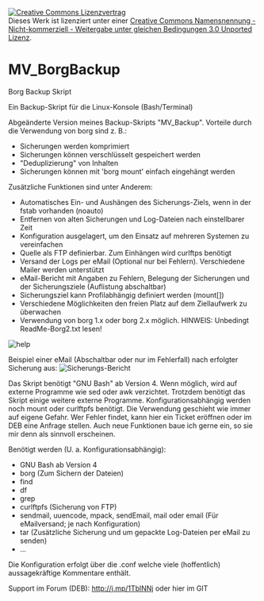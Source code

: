 <a rel="license" href="http://creativecommons.org/licenses/by-nc-sa/3.0/"><img alt="Creative Commons Lizenzvertrag" style="border-width:0" src="https://i.creativecommons.org/l/by-nc-sa/3.0/88x31.png" /></a><br />Dieses Werk ist lizenziert unter einer <a rel="license" href="http://creativecommons.org/licenses/by-nc-sa/3.0/">Creative Commons Namensnennung - Nicht-kommerziell - Weitergabe unter gleichen Bedingungen 3.0 Unported Lizenz</a>.

# MV_BorgBackup
Borg Backup Skript

Ein Backup-Skript für die Linux-Konsole (Bash/Terminal)

Abgeänderte Version meines Backup-Skripts "MV_Backup". Vorteile durch die Verwendung von borg sind z. B.:
- Sicherungen werden komprimiert
- Sicherungen können verschlüsselt gespeichert werden
- "Deduplizierung" von Inhalten
- Sicherungen können mit 'borg mount' einfach eingehängt werden

Zusätzliche Funktionen sind unter Anderem:
- Automatisches Ein- und Aushängen des Sicherungs-Ziels, wenn in der fstab vorhanden (noauto)
- Entfernen von alten Sicherungen und Log-Dateien nach einstellbarer Zeit
- Konfiguration ausgelagert, um den Einsatz auf mehreren Systemen zu vereinfachen
- Quelle als FTP definierbar. Zum Einhängen wird curlftps benötigt
- Versand der Logs per eMail (Optional nur bei Fehlern). Verschiedene Mailer werden unterstützt
- eMail-Bericht mit Angaben zu Fehlern, Belegung der Sicherungen und der Sicherungsziele (Auflistung abschaltbar)
- Sicherungsziel kann Profilabhängig definiert werden (mount[])
- Verschiedene Möglichkeiten den freien Platz auf dem Ziellaufwerk zu überwachen
- Verwendung von borg 1.x oder borg 2.x möglich. HINWEIS: Unbedingt ReadMe-Borg2.txt lesen!

![help](https://user-images.githubusercontent.com/2804301/151806725-1e939d46-3dff-4184-856f-1b4d293d1245.png)

Beispiel einer eMail (Abschaltbar oder nur im Fehlerfall) nach erfolgter Sicherung aus:
![Sicherungs-Bericht](https://user-images.githubusercontent.com/2804301/151801304-ae425ff4-0ed8-4966-afa4-3c013cacb06e.png)

Das Skript benötigt "GNU Bash" ab Version 4. Wenn möglich, wird auf externe Programme wie sed oder awk verzichtet. Trotzdem benötigt das Skript einige weitere externe Programme. Konfigurationsabhängig werden noch mount oder curlftpfs benötigt.
Die Verwendung geschieht wie immer auf eigene Gefahr. Wer Fehler findet, kann hier ein Ticket eröffnen oder im DEB eine Anfrage stellen. Auch neue Funktionen baue ich gerne ein, so sie mir denn als sinnvoll erscheinen.

Benötigt werden (U. a. Konfigurationsabhängig):
- GNU Bash ab Version 4
- borg (Zum Sichern der Dateien)
- find
- df
- grep
- curlftpfs (Sicherung von FTP)
- sendmail, uuencode, mpack, sendEmail, mail oder email (Für eMailversand; je nach Konfiguration)
- tar (Zusätzliche Sicherung und um gepackte Log-Dateien per eMail zu senden)
- ...


Die Konfiguration erfolgt über die .conf welche viele (hoffentlich) aussagekräftige Kommentare enthält.

Support im Forum (DEB): http://j.mp/1TblNNj oder hier im GIT
